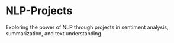 # NLP-Projects
Exploring the power of NLP through projects in sentiment analysis, summarization, and text understanding.
